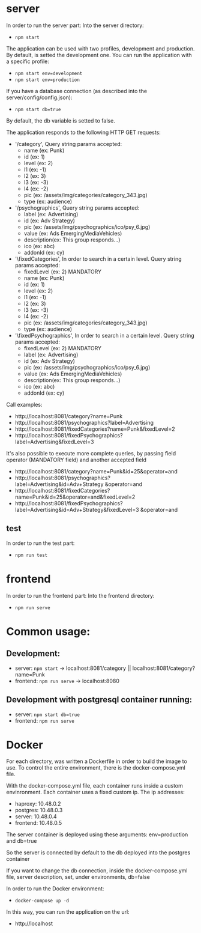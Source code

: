 # server

In order to run the server part:
Into the server directory:
* `npm start`

The application can be used with two profiles, development and production. By default, is setted the development one.
You can run the application with a specific profile:
* `npm start env=development`
* `npm start env=production`

If you have a database connection (as described into the server/config/config.json):
* `npm start db=true`

By default, the db variable is setted to false.

The application responds to the following HTTP GET requests:
* '/category', Query string params accepted:
    * name (ex: Punk)
    * id (ex: 1)
    * level (ex: 2)
    * l1 (ex: -1)
    * l2 (ex: 3)
    * l3 (ex: -3)
    * l4 (ex: -2)
    * pic (ex: /assets/img/categories/category_343.jpg)
    * type (ex: audience)
* '/psychographics', Query string params accepted:
    * label (ex: Advertising)
    * id (ex: Adv Strategy)
    * pic (ex: /assets/img/psychographics/ico/psy_6.jpg)
    * value (ex: Ads EmergingMediaVehicles)
    * description(ex: This group responds...)
    * ico (ex: abc)
    * addonId (ex: cy)
* '\fixedCategories', In order to search in a certain level. Query string params accepted:
    * fixedLevel (ex: 2) MANDATORY
    * name (ex: Punk)
    * id (ex: 1)
    * level (ex: 2)
    * l1 (ex: -1)
    * l2 (ex: 3)
    * l3 (ex: -3)
    * l4 (ex: -2)
    * pic (ex: /assets/img/categories/category_343.jpg)
    * type (ex: audience)
* '\fixedPsychographics', In order to search in a certain level. Query string params accepted:
    * fixedLevel (ex: 2) MANDATORY
    * label (ex: Advertising)
    * id (ex: Adv Strategy)
    * pic (ex: /assets/img/psychographics/ico/psy_6.jpg)
    * value (ex: Ads EmergingMediaVehicles)
    * description(ex: This group responds...)
    * ico (ex: abc)
    * addonId (ex: cy)

Call examples:
* http://localhost:8081/category?name=Punk
* http://localhost:8081/psychographics?label=Advertising
* http://localhost:8081/fixedCategories?name=Punk&fixedLevel=2
* http://localhost:8081/fixedPsychographics?label=Advertising&fixedLevel=3

It's also possible to execute more complete queries, by passing field operator (MANDATORY field) and another accepted field

* http://localhost:8081/category?name=Punk&id=25&operator=and
* http://localhost:8081/psychographics?label=Advertising&id=Adv+Strategy
&operator=and
* http://localhost:8081/fixedCategories?name=Punk&id=25&operator=and&fixedLevel=2
* http://localhost:8081/fixedPsychographics?label=Advertising&id=Adv+Strategy&fixedLevel=3
&operator=and

## test

In order to run the test part:
* `npm run test`

# frontend

In order to run the frontend part:
Into the frontend directory:
* `npm run serve`

# Common usage:

## Development:

* server: `npm start` -> localhost:8081/category || localhost:8081/category?name=Punk
* frontend: `npm run serve` -> localhost:8080

## Development with postgresql container running:

* server: `npm start db=true`
* frontend: `npm run serve`

# Docker

For each directory, was written a Dockerfile in order to build the image to use.
To control the entire environment, there is the docker-compose.yml file.

With the docker-compose.yml file, each container runs inside a custom envinronment. Each container uses a fixed custom ip.
The ip addresses:

* haproxy: 10.48.0.2
* postgres: 10.48.0.3
* server: 10.48.0.4
* frontend: 10.48.0.5

The server container is deployed using these arguments: env=production and db=true

So the server is connected by default to the db deployed into the postgres container

If you want to change the db connection, inside the docker-compose.yml file, server description, set, under environments, db=false

In order to run the Docker environment:

* `docker-compose up -d`

In this way, you can run the application on the url:
* http://localhost
